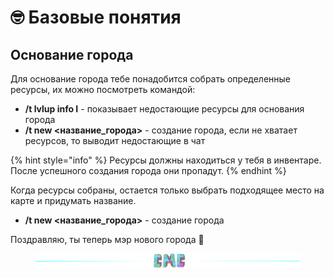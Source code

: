 # 🤓 Базовые понятия

## Основание города

Для основание города тебе понадобится собрать определенные ресурсы, их можно посмотреть командой:

* **/t lvlup info I** - показывает недостающие ресурсы для основания города
* **/t new <название\_города>** - создание города, если не хватает ресурсов, то выводит недостающие в чат

{% hint style="info" %}
Ресурсы должны находиться у тебя в инвентаре. После успешного создания города они пропадут.
{% endhint %}

Когда ресурсы собраны, остается только выбрать подходящее место на карте и придумать название.

* **/t new <название\_города>** - создание города

Поздравляю, ты теперь мэр нового города :tada:

<figure><img src="../.gitbook/assets/gitlab_hr7.svg" alt=""><figcaption></figcaption></figure>
